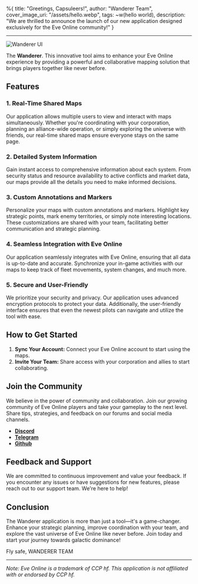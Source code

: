%{
title: "Greetings, Capsuleers!",
author: "Wanderer Team",
cover_image_uri: "/assets/hello.webp",
tags: ~w(hello world),
description: "We are thrilled to announce the launch of our new application designed exclusively for the Eve Online community!"
}

---
![Wanderer UI](/assets/hello.webp "Wanderer main UI")

The **Wanderer**. This innovative tool aims to enhance your Eve Online experience by providing a powerful and collaborative mapping solution that brings players together like never before.

## Features

### 1. Real-Time Shared Maps

Our application allows multiple users to view and interact with maps simultaneously. Whether you're coordinating with your corporation, planning an alliance-wide operation, or simply exploring the universe with friends, our real-time shared maps ensure everyone stays on the same page.

### 2. Detailed System Information

Gain instant access to comprehensive information about each system. From security status and resource availability to active conflicts and market data, our maps provide all the details you need to make informed decisions.

### 3. Custom Annotations and Markers

Personalize your maps with custom annotations and markers. Highlight key strategic points, mark enemy territories, or simply note interesting locations. These customizations are shared with your team, facilitating better communication and strategic planning.

### 4. Seamless Integration with Eve Online

Our application seamlessly integrates with Eve Online, ensuring that all data is up-to-date and accurate. Synchronize your in-game activities with our maps to keep track of fleet movements, system changes, and much more.

### 5. Secure and User-Friendly

We prioritize your security and privacy. Our application uses advanced encryption protocols to protect your data. Additionally, the user-friendly interface ensures that even the newest pilots can navigate and utilize the tool with ease.

## How to Get Started

1. **Sync Your Account:** Connect your Eve Online account to start using the maps.
2. **Invite Your Team:** Share access with your corporation and allies to start collaborating.

## Join the Community

We believe in the power of community and collaboration. Join our growing community of Eve Online players and take your gameplay to the next level. Share tips, strategies, and feedback on our forums and social media channels.

- **[Discord](https://discord.gg/cafERvDD2k)**
- **[Telegram](https://t.me/wanderer_mapper)**
- **[Github](https://github.com/wanderer-industries)**

## Feedback and Support

We are committed to continuous improvement and value your feedback. If you encounter any issues or have suggestions for new features, please reach out to our support team. We're here to help!

## Conclusion

The Wanderer application is more than just a tool—it's a game-changer. Enhance your strategic planning, improve coordination with your team, and explore the vast universe of Eve Online like never before. Join today and start your journey towards galactic dominance!

Fly safe,
WANDERER TEAM

---

_Note: Eve Online is a trademark of CCP hf. This application is not affiliated with or endorsed by CCP hf._
